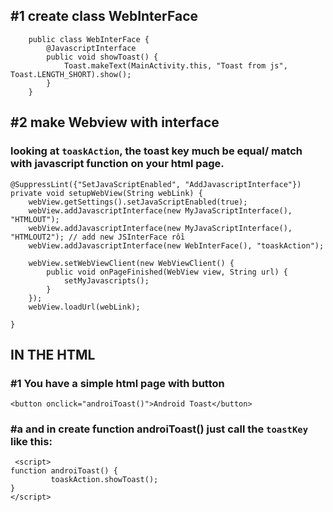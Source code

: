 
## #1 create class WebInterFace
		public class WebInterFace {
            @JavascriptInterface
            public void showToast() {
                Toast.makeText(MainActivity.this, "Toast from js", Toast.LENGTH_SHORT).show();
            }
        }



## #2 make Webview with interface
### looking at `toaskAction`, the toast key much be equal/ match with javascript function on your html page.

    @SuppressLint({"SetJavaScriptEnabled", "AddJavascriptInterface"})
    private void setupWebView(String webLink) {
        webView.getSettings().setJavaScriptEnabled(true);
        webView.addJavascriptInterface(new MyJavaScriptInterface(), "HTMLOUT");
        webView.addJavascriptInterface(new MyJavaScriptInterface(), "HTMLOUT2"); // add new JSInterFace rồi
        webView.addJavascriptInterface(new WebInterFace(), "toaskAction");

        webView.setWebViewClient(new WebViewClient() {
            public void onPageFinished(WebView view, String url) {
                setMyJavascripts();
            }
        });
        webView.loadUrl(webLink);

    }


 ## IN THE HTML
 ### #1 You have a simple html page with button

 	<button onclick="androiToast()">Android Toast</button>

 ### #a and in create function androiToast() just call the `toastKey` like this:
     <script>
    function androiToast() {
   			 toaskAction.showToast();
    }
    </script>
